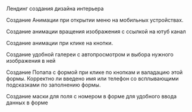 Лендинг создания дизайна интерьера

Создание Анимации при открытии меню на мобильных устройствах.

Создание анимации вращения изображения с ссылкой на ютуб канал 

Создание анимации при клике на кнопки.

Создание удобной галереи с автопросмотром и выбора нужного изображения в ней

Создание Попапа с формой при клике по кнопкам и валадацию этой формы. Корректно ли введено имя или телефон со всплывающими подсказками по заполнению формы.

Создание маски для поля с номером в форме для удобного ввода данных в форме
